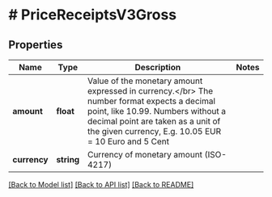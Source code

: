 # # PriceReceiptsV3Gross

## Properties

Name | Type | Description | Notes
------------ | ------------- | ------------- | -------------
**amount** | **float** | Value of the monetary amount expressed in currency.&lt;/br&gt; The number format expects a decimal point, like 10.99. Numbers without a decimal point are taken as a unit of the given currency, E.g. 10.05 EUR &#x3D; 10 Euro and 5 Cent |
**currency** | **string** | Currency of monetary amount (ISO-4217) |

[[Back to Model list]](../../README.md#models) [[Back to API list]](../../README.md#endpoints) [[Back to README]](../../README.md)
